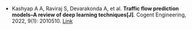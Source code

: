* Kashyap A A, Raviraj S, Devarakonda A, et al. <b>Traffic flow prediction models–A review of deep learning techniques[J]</b>. Cogent Engineering, 2022, 9(1): 2010510. [Link](https://www.tandfonline.com/doi/abs/10.1080/23311916.2021.2010510)
